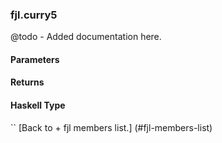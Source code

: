 ### fjl.curry5
@todo - Added documentation here.

#### Parameters

#### Returns
 
#### Haskell Type
``
[Back to  + fjl members list.]
(#fjl-members-list)
